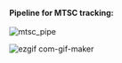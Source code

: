 <b> Pipeline for MTSC tracking: </b>
<br> <br>
![mtsc_pipe](https://user-images.githubusercontent.com/36661980/165626314-331bb313-c274-4f03-ab9b-6e100d5c601d.png)

![ezgif com-gif-maker](https://user-images.githubusercontent.com/36661980/165628594-507df2bd-63ce-455e-94c1-2f9f5ccb2ec6.gif)
